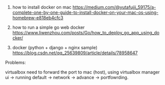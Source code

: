 1. how to install docker on mac
https://medium.com/@yutafujii_59175/a-complete-one-by-one-guide-to-install-docker-on-your-mac-os-using-homebrew-e818eb4cfc3

2. how to run a simple go web docker 
https://www.liwenzhou.com/posts/Go/how_to_deploy_go_app_using_docker/

3. docker (python + django + nginx sample)
https://blog.csdn.net/qq_25639809/article/details/78958647


Problems:

virtualbox need to forward the port to mac (host), using virtualbox manager ui -> running default -> network -> advance -> portfowrding. 
